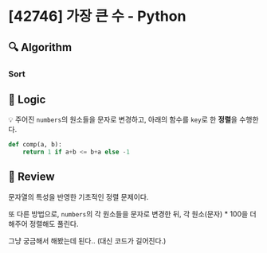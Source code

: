 # [42746] 가장 큰 수 - Python

## :mag: Algorithm

### Sort

## :round_pushpin: Logic

💡 주어진 `numbers`의 원소들을 문자로 변경하고, 아래의 함수를 `key`로 한 **정렬**을 수행한다.

```python
def comp(a, b):
    return 1 if a+b <= b+a else -1
```

## :memo: Review

문자열의 특성을 반영한 기초적인 정렬 문제이다.

또 다른 방법으로, `numbers`의 각 원소들을 문자로 변경한 뒤, 각 원소(문자) * 100을 더해주어 정렬해도 풀린다.

그냥 궁금해서 해봤는데 된다.. (대신 코드가 길어진다.)